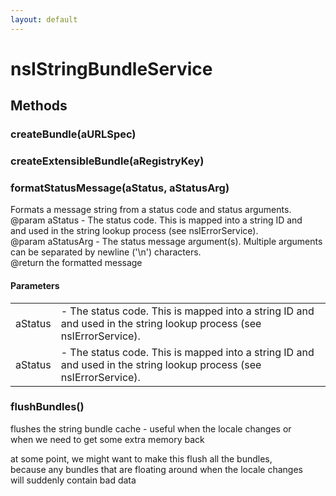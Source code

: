 ```yaml
---
layout: default
---
```


# nsIStringBundleService #

## Methods ##

### createBundle(aURLSpec) ###

### createExtensibleBundle(aRegistryKey) ###

### formatStatusMessage(aStatus, aStatusArg) ###
  
Formats a message string from a status code and status arguments.  
@param aStatus - The status code. This is mapped into a string ID and  
           and used in the string lookup process (see nsIErrorService).  
@param aStatusArg - The status message argument(s). Multiple arguments  
           can be separated by newline ('\n') characters.  
@return the formatted message  
  

#### Parameters ####

<table>

<tr>
<td>aStatus</td>
<td>- The status code. This is mapped into a string ID and  
           and used in the string lookup process (see nsIErrorService).  
</td>
</tr>

<tr>
<td>aStatus</td>
<td>- The status code. This is mapped into a string ID and  
           and used in the string lookup process (see nsIErrorService).  
</td>
</tr>

</table>

### flushBundles() ###
  
flushes the string bundle cache - useful when the locale changes or  
when we need to get some extra memory back  
  
at some point, we might want to make this flush all the bundles,  
because any bundles that are floating around when the locale changes  
will suddenly contain bad data  
  
  
